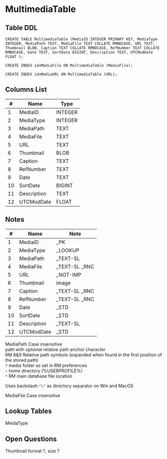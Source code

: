 # MultimediaTable

## Table DDL

```
CREATE TABLE MultimediaTable (MediaID INTEGER PRIMARY KEY, MediaType INTEGER, MediaPath TEXT, MediaFile TEXT COLLATE RMNOCASE, URL TEXT, Thumbnail BLOB, Caption TEXT COLLATE RMNOCASE, RefNumber TEXT COLLATE RMNOCASE, Date TEXT, SortDate BIGINT, Description TEXT, UTCModDate FLOAT );

CREATE INDEX idxMediaFile ON MultimediaTable (MediaFile);

CREATE INDEX idxMediaURL ON MultimediaTable (URL);
```

## Columns List

| #   | Name        | Type    |
| --- | ----------- | ------- |
| 1   | MediaID     | INTEGER |
| 2   | MediaType   | INTEGER |
| 3   | MediaPath   | TEXT    |
| 4   | MediaFile   | TEXT    |
| 5   | URL         | TEXT    |
| 6   | Thumbnail   | BLOB    |
| 7   | Caption     | TEXT    |
| 8   | RefNumber   | TEXT    |
| 9   | Date        | TEXT    |
| 10  | SortDate    | BIGINT  |
| 11  | Description | TEXT    |
| 12  | UTCModDate  | FLOAT   |

## Notes

| #   | Name        | Note           |
| --- | ----------- | -------------- |
| 1   | MediaID     | _PK            |
| 2   | MediaType   | _LOOKUP        |
| 3   | MediaPath   | _TEXT-SL       |
| 4   | MediaFile   | _TEXT-SL  _RNC |
| 5   | URL         | _NOT-IMP       |
| 6   | Thumbnail   | image          |
| 7   | Caption     | _TEXT-SL  _RNC |
| 8   | RefNumber   | _TEXT-SL  _RNC |
| 9   | Date        | _STD           |
| 10  | SortDate    | _STD           |
| 11  | Description | _TEXT-SL       |
| 12  | UTCModDate  | _STD           |



MediaPath  Case insensitive\
    path with optional relative path anchor character\
    RM 8&9 Relative path symbols (expanded when found in the first position of the stored path)\
    `?`    media folder as set in RM preferences\
    `~`    home directory  (%USERPROFILE%)\
    `*`    RM main database file location

Uses backslash `"\"` as directory separator on Win and MacOS

MediaFile   Case insensitive


## Lookup Tables

MeidaType


## Open Questions

Thumbnail  format ?, size ?



